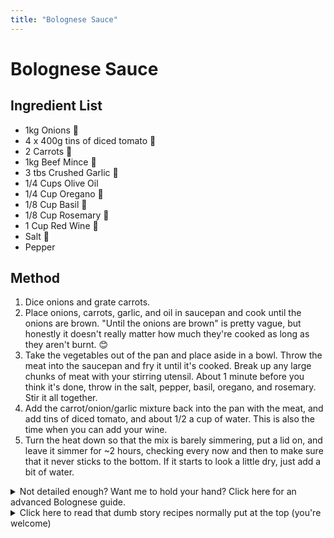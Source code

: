 ```yaml
---
title: "Bolognese Sauce"
---
```


# Bolognese Sauce

## Ingredient List

- 1kg Onions 🧅
- 4 x 400g tins of diced tomato 🍅
- 2 Carrots 🥕
- 1kg Beef Mince 🥩
- 3 tbs Crushed Garlic 🧄
- 1/4 Cups Olive Oil
- 1/4 Cup Oregano 🌿
- 1/8 Cup Basil 🌿
- 1/8 Cup Rosemary 🌿
- 1 Cup Red Wine 🍷
- Salt 🧂
- Pepper

## Method

1. Dice onions and grate carrots.
2. Place onions, carrots, garlic, and oil in saucepan and cook until the onions are brown. "Until the onions are brown" is pretty vague, but honestly it doesn't really matter how much they're cooked as long as they aren't burnt. 😊
3. Take the vegetables out of the pan and place aside in a bowl. Throw the meat into the saucepan and fry it until it's cooked. Break up any large chunks of meat with your stirring utensil. About 1 minute before you think it's done, throw in the salt, pepper, basil, oregano, and rosemary. Stir it all together.
4. Add the carrot/onion/garlic mixture back into the pan with the meat, and add tins of diced tomato, and about 1/2 a cup of water. This is also the time when you can add your wine.
5. Turn the heat down so that the mix is barely simmering, put a lid on, and leave it simmer for ~2 hours, checking every now and then to make sure that it never sticks to the bottom. If it starts to look a little dry, just add a bit of water.

<details>
<summary>
Not detailed enough? Want me to hold your hand? Click here for an advanced Bolognese guide.
</summary>

# More Detailed Recipe

Bolognese sauce is probably the easiest pasta sauce to make, and there are an infinite number of different ways to make it. I love tasting the differences between other people's sauces to my own, and often I don't think theirs is any better or worse than mine, just... different. I've started thinking about Bolognese sauce as a food that exists in some sort of N-dimensional food-space, where the N variables consist of things like how much of each ingredient there is, how you chop them up, how long you cook them for, etc. For example, if I simmer the sauce for 30 minutes, I'll get a wetter, fresher, red sauce. Delicious. If I let it simmer for 5 hours, occasionally topping it up with water when it gets dry, I'll end up with a thicker, richer, dark red sauce. Also delicious. "How long should I simmer it" is only one of the many sliders in the control room of the average pasta-sauce-maker's brain (albiet one of the most impactful ones), and below I will attempt to detail the max and min of a few of these sliders. This way, I not only give you a "recipe for bolognese" but also a comprehensive mapping of the "Bolognese Zone" in the N-dimensional food-space.

## Detailed Ingredients

- Onions 🧅 - To be honest, I always just put in 1kg because that's the size of the big bag at the shops. I'm sure the range here is enormous, but I don't know.
- Diced Tomato 🍅 - Between 2 and 5 400g tins.
- Carrots 🥕 - Between 0 and 4 carrots
- Meat 🥩 - I typically use 1kg Beef Mince. You can use a 1:1 Pork:Beef split if you want.
- Garlic 🧄 - 3 tbs of Crushed Garlic
- Olive Oil 🧈 - Just add enough to coat the vegetables. I only really add it because you can't caramelise onions without it.
- Salt 🧂 - To taste
- Pepper - To taste

For all herbs, I'm yet to hit an upper limit where the pasta becomes bad because there is too much. I've also made pasta when I've been missing one or two of them, and they turned out fine. I do think you need at least one of these three though, or it just won't taste Italian.

- Oregano 🌿
- Basil 🌿
- Rosemary 🌿

Optional Extras:

- Wine 🍷 - 0 to 1/2 a bottle. I normally use none, but that wine flavour can be nice too. Red or white, it doesn't matter. Stop lying to yourself and pretending you can tell the difference. The main difference in pasta sauce is that red wine makes the pasta an appetising dark red.
- Butter 🧈 - Between 0g and 250g of butter and honestly I don't think I could really tell the difference. I don't really think it's worth it.

Optional extras that you shouldn't tell your Italian friends about:

- Cheese 🧀 - Throw a handful of cheddar in there, and don't tell anyone. I dare you.
- Tomato Sauce - Tomato sauce is kinda like tomato paste + sugar, no?
- MSG - To taste. Similar to salt, if you can taste the MSG, you've added too much. One or two teaspoons is enough.
- Chilli Flakes 🌶️ - If you don't want to add a lot of pepper to add some spicy notes, you can use a few chilli flakes instead. If you can tell it's spicy, you've added too much.
- Sugar - I've added sugar before, and so long as you don't notice it's in there, it's fine. It's easy to completely ruin the dish by adding sugar though, and I'd personally rather just caramelise the onions more, and simmer longer to get a richer sauce.

## Detailed Method

1. Chop vegetables:
   - Normally, I dice the onions, grate the carrots, and use crushed garlic. If you want, you can cut the onion into strips for fun. I've never tried doing anything other that grating the carrot, and probably don't want to. You want the carrot to essentially disintegrate so you forget you're eating carrot. If you chopped it finely, I think you'd find chunks of carrot in your mouth and be like "what the heck is this". Also just crush the dang garlic - no point slicing it or doing anything other than the bare minimum because it will also disintegrate.
2. Cook vegetables.
   - This is a major slider in the creation of the sauce, where the two extremes are leaving your vegetables almost raw, and caramelising them into a brown mush. Both are valid ways to cook them, depending on what you want for the sauce. If you want chunky vegetables that still have a crunch, you'll want to cook them less. This can add a bit of freshness to the sauce. If you caramelize them into sludge, you'll have a sweeter sauce, and you won't even be able to tell you're eating vegetables! I like to use a wide pan for cooking so that the moisture can evaporate and the vegetables don't turn into a soup. If the bottom starts to burn, I add a little water to deglaze.
3. Remove vegetables from cooker.
4. Cook meat.
   - Just throw the meat into the cooker by itself.
   - Use a wooden spoon, or whatever you're using to stir it, to break the meat into small pieces as it cooks. You don't want any big chunks.
   - When the meat has been browned, but isn't quite finished, I throw in all the herbs, salt, and pepper.
   - The big slider here is "how much should I cook the mince?". The extremes are: cooking it until it's grey and _just_ cooked, or cooking it until it's almost burnt. While both these options will leave you with a servicable sauce, I heavily lean on the side of cooking it as much as possible and stopping _right_ before the meat starts to burn. You get those tasty crispy chucks of meat, which adds a little extra flavour to the sauce.
5. Simmer.
   - Re-add the vegetables, the crushed tomatos, and anything else you want into the pan to simmer. Use a lid.
   - Another variable the experienced bolognese creator has access to is the moisture level. As the sauce simmers, the moisture will evaporate, but at any point just add more water to bring the sauce to your desired consistency.
   - As I previously mentioned, how long you simmer the sauce for has a huge effect on the final taste of the sauce. Cooking it for ~30 minutes will result in a fresher sauce, but I've simmered mine for ~6 hours before, resulting in an incredibly dark and rich sauce you also might enjoy.
6. Pasta cooking.
   - Salt the damn water. Use _far_ most salt than you'd think. It makes the pasta taste way better.
   - Cook the pasta al dente damn it. When cooking pasta, there is a ~2 minute window when the pasta goes from slightly crunchy to a-little-too-soft. You want to hit this sweet spot. It's really not hard, but if you don't know, just take a piece of pasta out and eat it every 2 minutes to make sure you get it out when it's perfect.

</details>

<details>
<summary>
Click here to read that dumb story recipes normally put at the top (you're welcome)
</summary>

## Optional Story

My Dad is Italian. He has his own (similar) version of this sauce that he's made hundreds and possibly thousands of times over his life. Consequently, I think this bolognese sauce is the single food I've consumed the most of over MY entire life. I can't remember how I learnt how to make this, but I think over ~20 years living in the same house, I unconsciously learned most of the method through imitating my Dad and slowly accumulating tips from him. Then I started cooking it a lot for myself, and I tweaked a couple variables for reasons like: "I can't be bothered buying tomato paste because I'm a cheapskate" and "let's replace this red wine with white cask wine because I'm a cheapskate", etc.

</details>
